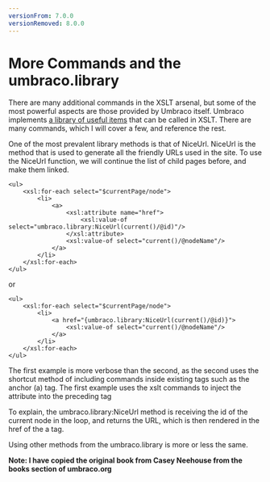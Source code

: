```yaml
---
versionFrom: 7.0.0
versionRemoved: 8.0.0
---
```


# More Commands and the umbraco.library
There are many additional commands in the XSLT arsenal, but some of the most powerful aspects are those provided by Umbraco itself.  Umbraco implements [a library of useful items](https://our.umbraco.com/wiki/reference/umbracolibrary) that can be called in XSLT.  There are many commands, which I will cover a few, and reference the rest.

One of the most prevalent library methods is that of NiceUrl.  NiceUrl is the method that is used to generate all the friendly URLs used in the site.  To use the NiceUrl function, we will continue the list of child pages before, and make them linked.

    <ul>
        <xsl:for-each select="$currentPage/node">
            <li>
                <a>
                    <xsl:attribute name="href">
                        <xsl:value-of select="umbraco.library:NiceUrl(current()/@id)"/>
                    </xsl:attribute>
                    <xsl:value-of select="current()/@nodeName"/>
                </a>
            </li>
        </xsl:for-each>
    </ul>

or

    <ul>
        <xsl:for-each select="$currentPage/node">
            <li>
                <a href="{umbraco.library:NiceUrl(current()/@id)}">
                    <xsl:value-of select="current()/@nodeName"/>
                </a>
            </li>
        </xsl:for-each>
    </ul>

The first example is more verbose than the second, as the second uses the shortcut method of including commands inside existing tags such as the anchor (a) tag.  The first example uses the xslt commands to inject the attribute into the preceding tag

To explain, the umbraco.library:NiceUrl method is receiving the id of the current node in the loop, and returns the URL, which is then rendered in the href of the a tag.

Using other methods from the umbraco.library is more or less the same.

**Note: I have copied the original book from Casey Neehouse from the books section of umbraco.org**
